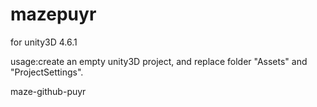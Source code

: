 mazepuyr
========
for unity3D 4.6.1

usage:create an empty unity3D project, and replace folder "Assets" and "ProjectSettings".

maze-github-puyr
